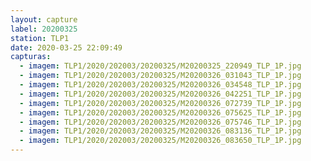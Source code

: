 ```yaml
---
layout: capture
label: 20200325
station: TLP1
date: 2020-03-25 22:09:49
capturas:
  - imagem: TLP1/2020/202003/20200325/M20200325_220949_TLP_1P.jpg
  - imagem: TLP1/2020/202003/20200325/M20200326_031043_TLP_1P.jpg
  - imagem: TLP1/2020/202003/20200325/M20200326_034548_TLP_1P.jpg
  - imagem: TLP1/2020/202003/20200325/M20200326_042251_TLP_1P.jpg
  - imagem: TLP1/2020/202003/20200325/M20200326_072739_TLP_1P.jpg
  - imagem: TLP1/2020/202003/20200325/M20200326_075625_TLP_1P.jpg
  - imagem: TLP1/2020/202003/20200325/M20200326_075746_TLP_1P.jpg
  - imagem: TLP1/2020/202003/20200325/M20200326_083136_TLP_1P.jpg
  - imagem: TLP1/2020/202003/20200325/M20200326_083650_TLP_1P.jpg
---
```

